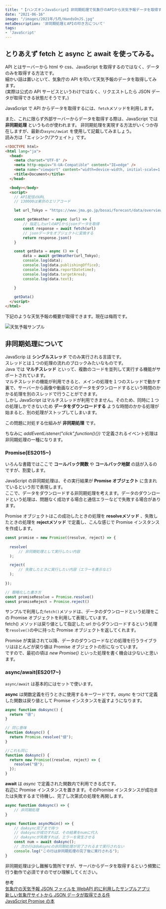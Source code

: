 ```yaml
---
title: "【ハンズオンJavaScript】非同期処理で気象庁のAPIから天気予報データを取得する"
date: "2021-06-16"
image: "/images/2021年/5月/HandsOnJS.jpg"
metaDescription: '非同期処理とAPIの叩き方について'
tags: 
- 'JavaScript'
---
```


## とりあえず fetch と async と await を使ってみる。

API とはサーバーから html や css、JavaScript を取得するのではなく、データのみを取得する方法です。<br/>
細かい話は置いといて、気象庁の API を叩いて天気予報のデータを取得してみます。<br/>
(実際は公式の API サービスというわけではなく、リクエストしたら JSON データが取得できる状態だそうです。)<br/>

JavaScript で API からデータを取得するには、<code>fetch</code>メソッドを利用します。

また、これに限らず外部サーバーからデータを取得する際は、JavaScript では **非同期処理** というものが使われます。
非同期処理を実現する方法がいくつか存在しますが、最新の<code>async/awiat</code> を使用して記載してみましょう。<br/>
読み方は「エィシンク/アウェイト」です。

```html
<!DOCTYPE html>
<html lang="ja">
  <head>
    <meta charset="UTF-8" />
    <meta http-equiv="X-UA-Compatible" content="IE=edge" />
    <meta name="viewport" content="width=device-width, initial-scale=1.0" />
    <title>Document</title>
  </head>

  <body></body>
  <script>
    // API配信のURL
    // 130000は東京のエリアコード

    let url_Tokyo = "https://www.jma.go.jp/bosai/forecast/data/overview_forecast/130000.json"

    const getWeather = async (url) => {
        // 指定したurlのAPIからjsonデータを取得
        const response = await fetch(url)
        // jsonデータをオブジェクトに変換する
        return response.json()
    }

    const getData = async () => {
        data = await getWeather(url_Tokyo);
        console.log(data);
        console.log(data.publishingOffice);
        console.log(data.reportDatetime);
        console.log(data.targetArea);
        console.log(data.text);
        
    }

    getData()
  </script>
</html>
```

下記のような天気予報の概要が取得できます。現在は梅雨です。

![天気予報サンプル](/images/2021年/6月/tenkiyoho.png)

## 非同期処理について

JavaScrip は **シングルスレッド** でのみ実行される言語です。<br/>
スレッドとは１つの処理の流れのブロックみたいなものです。<br/>
Java では **マルチスレッド** といって、複数のコードを並列して実行する機能がサポートされています。<br/>
マルチスレッドの機能が利用できると、メインの処理を１つのスレッドで動かす裏で、サーバーから画像や動画などのデータをダウンロードするという時間のかかる処理を別のスレッドで行うことができます。<br/>
しかし JavaScript はマルチスレッドが利用できません。そのため、同時に１つの処理しかできないため **データをダウンロードする** ような時間のかかる処理が始まると、別の処理がストップしてしまいます。<br/>

この問題に対処する仕組みが **非同期処理** です。<br/>

ちなみに _addEventListener("click",function(){})_ で定義されるイベント処理は非同期処理の一種になります。<br/>

### Promise(ES2015~)

いろんな書籍ではここで **コールバック関数** や **コールバック地獄** の話が入るのですが、割愛します。<br/>

JavaScript の非同期処理は、その実行結果が **Promise オブジェクト** に含まれているという形で表現します。<br/>
ここで、データをダウンロードする非同期処理を考えます。データのダウンロードという処理は、問題なく成功する場合と通信エラーなどで失敗する場合があります。<br/>

Promise オブジェクトはこの成功したときの処理を **resolveメソッド** 、失敗したときの処理を **rejectメソッド** で定義し、こんな感じで Promise インスタンスを作成します。

```javascript
const promise = new Promise((resolve, reject) => {
  
  resolve(
      // 非同期処理として実行したい内容
  );

  reject(
      // 失敗したときに実行したい内容（エラーを表示など)
  );
  
});

// 簡略化した書き方
const promiseResolve = Promise.resolve()
const promiseReject = Promise.reject()

```

サンプルで利用した<code>fetch()</code>メソッドは、データのダウンロードという処理をこの Promise オブジェクトを利用して表現しています。<br/>
fetch() メソッドは戻り値として指定した url からダウンロードするという処理を<code>resolve()</code>の中に持った Promise オブジェクトを返してくれます。<br/>

Promise が実装されて以降、データのダウンロードなどの処理を行うライブラリはほとんどが戻り値は Promise オブジェクトの形になっています。<br/>
ですので、最初の頃は _new Promise()_ といった処理を書く機会は少ないと思います。<br/>

### async/await(ES2017~)

<code>async/await</code> は基本的にはセットで使います。<br/>

**async** は関数定義を行うときに使用するキーワードです。_async_ をつけて定義した関数は戻り値として Promise インスタンスを返すようになります。

```javascript
async function doAsync() {
  return "値";
}

// 同じ意味
function doAsync() {
  return Promise.resolve("値");
}

//これも同じ
function doAsync() {
  return new Promise((resolve, reject) => {
    resolve("値");
  });
}
```

**await** は _async_ で定義された関数内で利用できる式です。<br/>
右辺に Promise インスタンスを置きます。そのPromise インスタンスが成功または失敗するまで待機し、完了し次第式の処理を再開します。

```javascript
async function doAsync() => {
    // 非同期処理
}

async function asyncMain() => {
    // doAsync完了まで待つ
    // doAsyncが成功すれば、その結果をnumに代入
    // doAsyncが失敗すれば、エラーを発生させる
    const num = await doAsync();
    // 次の行はdoAsyncの非同期処理が完了されるまで実行されない
    console.log("この行は非同期処理の完了後に実行される");
}

```

非同期処理は少し難解な箇所ですが、サーバからデータを取得するという頻繁に行う動作で必須ですのでぜひ理解してください。<br/>

参考<br/>
[気象庁の天気予報 JSON ファイルを WebAPI 的に利用したサンプルアプリ](https://anko.education/apps/weather_api)<br/>
[新しい気象庁サイトから JSON データが取得できる件](https://mindtech.jp/?p=1754)<br/>
[JavaScript Promise の本](https://azu.github.io/promises-book/)<br/>
